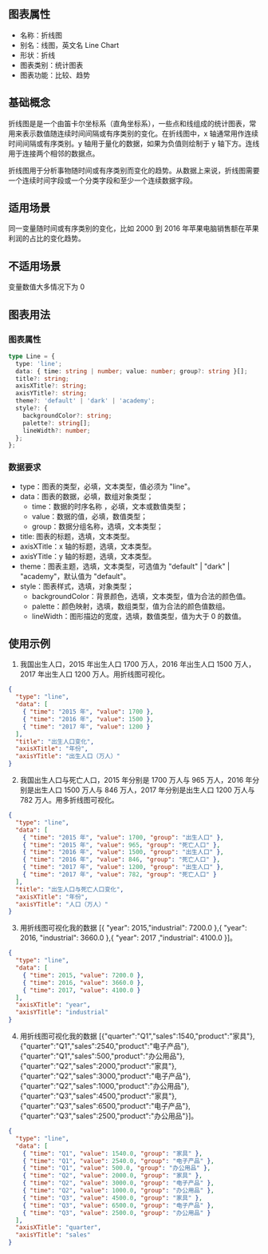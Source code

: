 ## 图表属性

- 名称：折线图
- 别名：线图，英文名 Line Chart
- 形状：折线
- 图表类别：统计图表
- 图表功能：比较、趋势

## 基础概念

折线图是是一个由笛卡尔坐标系（直角坐标系），一些点和线组成的统计图表，常用来表示数值随连续时间间隔或有序类别的变化。在折线图中，x 轴通常用作连续时间间隔或有序类别。y 轴用于量化的数据，如果为负值则绘制于 y 轴下方。连线用于连接两个相邻的数据点。

折线图用于分析事物随时间或有序类别而变化的趋势。从数据上来说，折线图需要一个连续时间字段或一个分类字段和至少一个连续数据字段。

## 适用场景

同一变量随时间或有序类别的变化，比如 2000 到 2016 年苹果电脑销售额在苹果利润的占比的变化趋势。

## 不适用场景

变量数值大多情况下为 0

## 图表用法

### 图表属性

```typescript
type Line = {
  type: 'line';
  data: { time: string | number; value: number; group?: string }[];
  title?: string;
  axisXTitle?: string;
  axisYTitle?: string;
  theme?: 'default' | 'dark' | 'academy';
  style?: {
    backgroundColor?: string;
    palette?: string[];
    lineWidth?: number;
  };
};
```

### 数据要求

- type：图表的类型，必填，文本类型，值必须为 "line"。
- data：图表的数据，必填，数组对象类型；
  - time：数据的时序名称 ，必填，文本或数值类型；
  - value：数据的值，必填，数值类型；
  - group：数据分组名称，选填，文本类型；
- title: 图表的标题，选填，文本类型。
- axisXTitle：x 轴的标题，选填，文本类型。
- axisYTitle：y 轴的标题，选填，文本类型。
- theme：图表主题，选填，文本类型，可选值为 "default" | "dark" | "academy"，默认值为 "default"。
- style：图表样式，选填，对象类型；
  - backgroundColor：背景颜色，选填，文本类型，值为合法的颜色值。
  - palette：颜色映射，选填，数组类型，值为合法的颜色值数组。
  - lineWidth：图形描边的宽度，选填，数值类型，值为大于 0 的数值。

## 使用示例

1. 我国出生人口，2015 年出生人口 1700 万人，2016 年出生人口 1500 万人，2017 年出生人口 1200 万人。用折线图可视化。

```json
{
  "type": "line",
  "data": [
    { "time": "2015 年", "value": 1700 },
    { "time": "2016 年", "value": 1500 },
    { "time": "2017 年", "value": 1200 }
  ],
  "title": "出生人口变化",
  "axisXTitle": "年份",
  "axisYTitle": "出生人口（万人）"
}
```

2. 我国出生人口与死亡人口，2015 年分别是 1700 万人与 965 万人，2016 年分别是出生人口 1500 万人与 846 万人，2017 年分别是出生人口 1200 万人与 782 万人。用多折线图可视化。

```json
{
  "type": "line",
  "data": [
    { "time": "2015 年", "value": 1700, "group": "出生人口" },
    { "time": "2015 年", "value": 965, "group": "死亡人口" },
    { "time": "2016 年", "value": 1500, "group": "出生人口" },
    { "time": "2016 年", "value": 846, "group": "死亡人口" },
    { "time": "2017 年", "value": 1200, "group": "出生人口" },
    { "time": "2017 年", "value": 782, "group": "死亡人口" }
  ],
  "title": "出生人口与死亡人口变化",
  "axisXTitle": "年份",
  "axisYTitle": "人口（万人）"
}
```

3. 用折线图可视化我的数据 [{ "year": 2015,"industrial": 7200.0 },{ "year": 2016, "industrial": 3660.0 },{ "year": 2017 ,"industrial": 4100.0 }]。

```json
{
  "type": "line",
  "data": [
    { "time": 2015, "value": 7200.0 },
    { "time": 2016, "value": 3660.0 },
    { "time": 2017, "value": 4100.0 }
  ],
  "axisXTitle": "year",
  "axisYTitle": "industrial"
}
```

4. 用折线图可视化我的数据 [{"quarter":"Q1","sales":1540,"product":"家具"},{"quarter":"Q1","sales":2540,"product":"电子产品"},{"quarter":"Q1","sales":500,"product":"办公用品"},{"quarter":"Q2","sales":2000,"product":"家具"},{"quarter":"Q2","sales":3000,"product":"电子产品"},{"quarter":"Q2","sales":1000,"product":"办公用品"},{"quarter":"Q3","sales":4500,"product":"家具"},{"quarter":"Q3","sales":6500,"product":"电子产品"},{"quarter":"Q3","sales":2500,"product":"办公用品"}]。

```json
{
  "type": "line",
  "data": [
    { "time": "Q1", "value": 1540.0, "group": "家具" },
    { "time": "Q1", "value": 2540.0, "group": "电子产品" },
    { "time": "Q1", "value": 500.0, "group": "办公用品" },
    { "time": "Q2", "value": 2000.0, "group": "家具" },
    { "time": "Q2", "value": 3000.0, "group": "电子产品" },
    { "time": "Q2", "value": 1000.0, "group": "办公用品" },
    { "time": "Q3", "value": 4500.0, "group": "家具" },
    { "time": "Q3", "value": 6500.0, "group": "电子产品" },
    { "time": "Q3", "value": 2500.0, "group": "办公用品" }
  ],
  "axisXTitle": "quarter",
  "axisYTitle": "sales"
}
```
